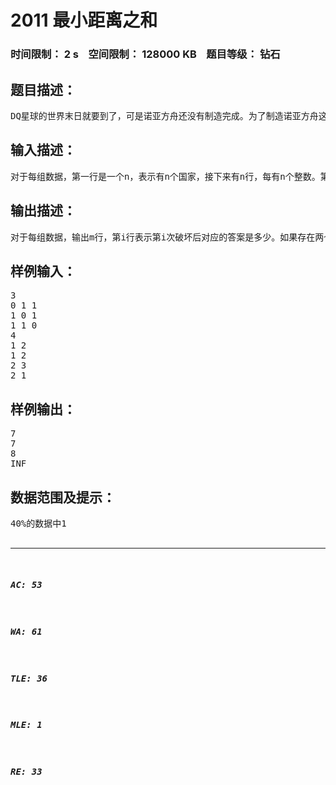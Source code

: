 # 2011 最小距离之和   
### 时间限制： 2 s&nbsp;&nbsp;&nbsp;&nbsp;空间限制： 128000 KB&nbsp;&nbsp;&nbsp;&nbsp;题目等级： 钻石  
## 题目描述：  

<pre>
DQ星球的世界末日就要到了，可是诺亚方舟还没有制造完成。为了制造诺亚方舟这个星球上的所有国家都站在统一战线。现在一共有n个国家，一个国家到另一个国家都有一条且仅有一条通信渠道，且这个渠道有一个距离，这样就形成了一个有向完全图。 世界末日的预兆已经来了，世界上很多东西都在遭到不明原因的破坏，包括这些通信渠道。现在为了联合制造出诺亚方舟，需要统计所有国家对（a到b和b到a是不同的）之间通信最短距离之和。即需要求出表示i国家与j国家之间的最小距离。可是每隔一段时间就有一些渠道会被破坏，现在DQ星球的首领急需要你来解决这个问题。
</pre>
  
  
## 输入描述：  

<pre>
对于每组数据，第一行是一个n，表示有n个国家，接下来有n行，每有n个整数。第i行第j列的数字表示国家i到国家j的通信渠道距离（距离不大于10000）。接下来是一个数字m，表示在可以预知的未来中会有m次破坏会施加到通信渠道中，每次破坏只能破坏一条渠道，一条渠道可以被破坏多次， 但是第一次破坏这条渠道就无法再发送信息。接下来有m行，每行两个整数a、b，表示国家a到国家b的通信渠道遭到破坏。
</pre>
  
  
## 输出描述：  

<pre>
对于每组数据，输出m行，第i行表示第i次破坏后对应的答案是多少。如果存在两个国家无法相互到达，输出INF。
</pre>
  
  
## 样例输入：  

<pre>
3
0 1 1
1 0 1
1 1 0
4
1 2
1 2
2 3
2 1
</pre>
  
  
## 样例输出：  

<pre>
7
7
8
INF
</pre>
  
  
## 数据范围及提示：  

<pre>
40%的数据中1<n<=50,1<m<=50;
100%的数据中1<n<=200,1<m<=200;
</pre>
  
  
***  

##### AC: 53  
##### WA: 61  
##### TLE: 36  
##### MLE: 1  
##### RE: 33  
